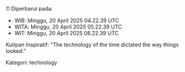 ⏰ Diperbarui pada:
- WIB: Minggu, 20 April 2025 04.22.39 UTC
- WITA: Minggu, 20 April 2025 05.22.39 UTC
- WIT: Minggu, 20 April 2025 06.22.39 UTC

Kutipan Inspiratif:
"The technology of the time dictated the way things looked."


Kategori: technology


